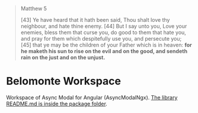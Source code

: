 > Matthew 5
>
> [43] Ye have heard that it hath been said, Thou shalt love thy neighbour, and hate thine enemy. [44] But I say unto you, Love your enemies, bless them that curse you, do good to them that hate you, and pray for them which despitefully use you, and persecute you; [45] that ye may be the children of your Father which is in heaven: **for he maketh his sun to rise on the evil and on the good, and sendeth rain on the just and on the unjust.**

# Belomonte Workspace

Workspace of Async Modal for Angular (AsyncModalNgx). [The library README.md is inside the package folder](./projects/async-modal-ngx/README.md).
